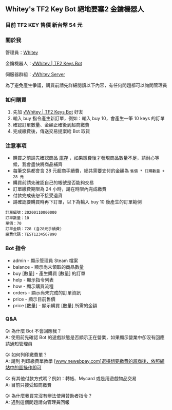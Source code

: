 ## Whitey's TF2 Key Bot 絕地要塞2 金鑰機器人

### 目前 TF2 KEY 售價 新台幣 54 元

### 關於我

管理員：[Whitey](https://steamcommunity.com/id/Whitey_-/)

金鑰機器人：[√Whitey | TF2 Keys Bot](https://steamcommunity.com/id/Whitey_Keybot/)

伺服器群組：[√Whitey Server](https://steamcommunity.com/groups/Whitey_Server)

為了避免產生爭議，購買前請先詳細閱讀以下內容，有任何問題都可以詢問管理員

### 如何購買

1. 先加 [√Whitey | TF2 Keys Bot](https://steamcommunity.com/id/Whitey_Keybot/) 好友
2. 輸入 buy 指令產生新訂單，例如：輸入 buy 10，會產生一筆 10 keys 的訂單
3. 確認訂單數量、金額正確後到超商繳費
4. 完成繳費後，傳送交易提案給 Bot 取貨

### 注意事項

* 購買之前請先確認商品 [庫存](https://steamcommunity.com/id/Whitey_Keybot/inventory/#440) ，如果繳費後才發現商品數量不足，請耐心等候，我會盡快將商品補齊
* 每筆交易都會含 28 元超商手續費，總共需要支付的金額為 `售價 * 訂購數量 + 28 元`
* 購買前請先確認自己的帳號是否能夠交易
* 訂單繳費期限為 24 小時，請在時限內完成繳費
* 付款完成後恕不接受退貨
* 請確認要購買時再下訂單，以下為輸入 buy 10 後產生的訂單範例

```
訂單編號：20200110000000
訂單數量：10
單價：70
訂單金額：728 (含28元手續費)
繳費代碼：TEST1234567890
```

### Bot 指令

* admin - 顯示管理員 Steam 檔案
* balance - 顯示尚未領取的商品數量
* buy [數量] - 產生購買 [數量] 的訂單
* help - 顯示指令列表
* how - 顯示購買流程
* orders - 顯示尚未完成的訂單資訊
* price - 顯示目前售價
* price [數量] - 顯示購買 [數量] 所需的金額

### Q&A

Q: 為什麼 Bot 不會回應我？\
A: 使用前先確認 Bot 的遊戲狀態是否顯示正在營業，如果顯示營業中卻沒有回應請通知管理員

Q: 如何列印繳費單？\
A: 請到 列印繳費單教學 [www.newebpay.com]選擇想要繳費的超商後，依照網站中的圖操作即可

Q: 有其他付款方式嗎？例如：轉帳、Mycard 或是用遊戲物品交易\
A: 目前只接受超商繳費

Q: 為什麼我買完沒有辦法使用贊助者指令？\
A: 遇到這個問題請向管理員回報
